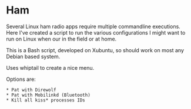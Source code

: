 # Ham

Several Linux ham radio apps require multiple commandline executions.  Here I've created a script to run the various configurations I might want to run on Linux when our in the field or at home.

This is a Bash script, developed on Xubuntu, so should work on most any Debian based system.

Uses whiptail to create a nice menu.

Options are:

    * Pat with Direwolf
    * Pat with Mobilinkd (Bluetooth)
    * Kill all kiss* processes IDs

